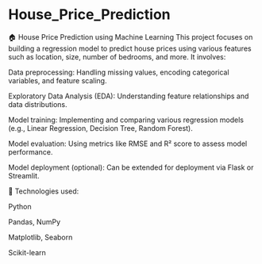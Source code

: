 # House_Price_Prediction
🏠 House Price Prediction using Machine Learning
This project focuses on building a regression model to predict house prices using various features such as location, size, number of bedrooms, and more. It involves:

Data preprocessing: Handling missing values, encoding categorical variables, and feature scaling.

Exploratory Data Analysis (EDA): Understanding feature relationships and data distributions.

Model training: Implementing and comparing various regression models (e.g., Linear Regression, Decision Tree, Random Forest).

Model evaluation: Using metrics like RMSE and R² score to assess model performance.

Model deployment (optional): Can be extended for deployment via Flask or Streamlit.

📂 Technologies used:

Python

Pandas, NumPy

Matplotlib, Seaborn

Scikit-learn


